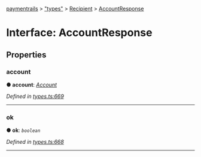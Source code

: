 [paymentrails](../README.md) > ["types"](../modules/_types_.md) > [Recipient](../modules/_types_.recipient.md) > [AccountResponse](../interfaces/_types_.recipient.accountresponse.md)



# Interface: AccountResponse


## Properties
<a id="account"></a>

###  account

**●  account**:  *[Account](_types_.recipient.account.md)* 

*Defined in [types.ts:669](https://github.com/PaymentRails/javascript-sdk/blob/e46ce8e/lib/types.ts#L669)*





___

<a id="ok"></a>

###  ok

**●  ok**:  *`boolean`* 

*Defined in [types.ts:668](https://github.com/PaymentRails/javascript-sdk/blob/e46ce8e/lib/types.ts#L668)*





___


